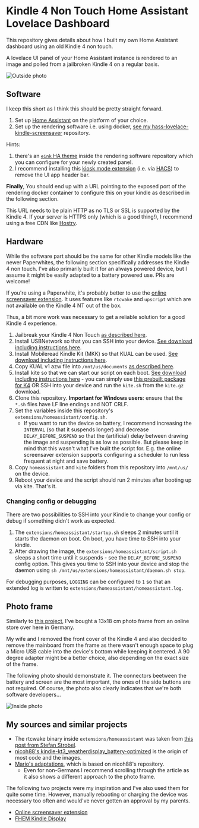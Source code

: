 # Kindle 4 Non Touch Home Assistant Lovelace Dashboard

This repository gives details about how I built my own Home Assistant dashboard using an old Kindle 4 non touch.

A lovelace UI panel of your Home Assistant instance is rendered to an image and polled from a jailbroken Kindle 4 on a regular basis.

![Outside photo](https://raw.githubusercontent.com/sibbl/hass-lovelace-kindle-4/main/assets/front.jpg)

## Software

I keep this short as I think this should be pretty straight forward.

1. Set up [Home Assistant](http://home-assistant.io/) on the platform of your choice.
1. Set up the rendering software i.e. using docker, [see my hass-lovelace-kindle-screensaver](https://github.com/sibbl/hass-lovelace-kindle-screensaver/) repository.

Hints:

1. there's an [`eink` HA theme](https://github.com/sibbl/hass-lovelace-kindle-screensaver/blob/main/lovelace-eink-theme.yml) inside the rendering software repository which you can configure for your newly created panel.
2. I recommend installing this [kiosk mode extension](https://github.com/NemesisRE/kiosk-mode) (i.e. via [HACS](https://hacs.xyz/)) to remove the UI app header bar.

**Finally**, You should end up with a URL pointing to the exposed port of the rendering docker container to configure this on your kindle as described in the following section.

This URL needs to be plain HTTP as no TLS or SSL is supported by the Kindle 4. If your server is HTTPS only (which is a good thing!), I recommend using a free CDN like [Hostry](https://www.hostry.com).

## Hardware

While the software part should be the same for other Kindle models like the newer Paperwhites, the following section specifically addresses the Kindle 4 non touch. I've also primarily built it for an always powered device, but I assume it might be easily adapted to a battery powered use. PRs are welcome!

If you're using a Paperwhite, it's probably better to use the [online screensaver extension](https://www.mobileread.com/forums/showthread.php?t=236104). It uses features like `rtcwake` and `upscript` which are not available on the Kindle 4 NT out of the box.

Thus, a bit more work was necessary to get a reliable solution for a good Kindle 4 experience.

1. Jailbreak your Kindle 4 Non Touch [as described here](https://www.mobileread.com/forums/showthread.php?t=191158).
1. Install USBNetwork so that you can SSH into your device. [See download including instructions here](https://www.mobileread.com/forums/showthread.php?t=88004).
1. Install Mobileread Kindle Kit (MKK) so that KUAL can be used. [See download including instructions here](https://www.mobileread.com/forums/showthread.php?t=233932).
1. Copy KUAL v1 azw file into `/mnt/us/documents` [as described here](https://www.mobileread.com/forums/showthread.php?t=203326).
1. Install kite so that we can start our script on each boot. [See download including instructions here](https://www.mobileread.com/forums/showthread.php?t=168270) - you can simply use [this prebuilt package for K4](https://www.mobileread.com/forums/showpost.php?p=2373973&postcount=73) OR SSH into your device and run the `kite.sh` from the `kite.gz` download.
1. Clone this repository. **Important for Windows users**: ensure that the `*.sh` files have LF line endings and NOT CRLF.
1. Set the variables inside this repository's `extensions/homeassistant/config.sh`.
   - If you want to run the device on battery, I recommend increasing the `INTERVAL` (so that it suspends longer) and decrease `DELAY_BEFORE_SUSPEND` so that the (artificial) delay between drawing the image and suspending is as low as possible. But please keep in mind that this wasn't what I've built the script for. E.g. the online screensaver extension supports configuring a scheduler to run less frequent at night and save battery.
1. Copy `homeassistant` and `kite` folders from this repository into `/mnt/us/` on the device.
1. Reboot your device and the script should run 2 minutes after booting up via kite. That's it.

### Changing config or debugging

There are two possibilities to SSH into your Kindle to change your config or debug if something didn't work as expected.

1. The `extensions/homeassistant/startup.sh` sleeps 2 minutes until it starts the daemon on boot. On boot, you have time to SSH into your kindle.
1. After drawing the image, the `extensions/homeassistant/script.sh` sleeps a short time until it suspends - see the `DELAY_BEFORE_SUSPEND` config option. This gives you time to SSH into your device and stop the daemon using `sh /mnt/us/extensions/homeassistant/daemon.sh stop`.

For debugging purposes, `LOGGING` can be configured to `1` so that an extended log is written to `extensions/homeassistant/homeassistant.log`.

## Photo frame

Similarly to [this project](https://marios-blog.com/2020/01/22/digitaler-bilderrahmen-mit-kindle-paperwhite/), I've bought a 13x18 cm photo frame from an online store over here in Germany.

My wife and I removed the front cover of the Kindle 4 and also decided to remove the mainboard from the frame as there wasn't enough space to plug a Micro USB cable into the device's bottom while keeping it centered. A 90 degree adapter might be a better choice, also depending on the exact size of the frame.

The following photo should demonstrate it. The connectors beetween the battery and screen are the most important, the ones of the side buttons are not required. Of course, the photo also clearly indicates that we're both software developers...

![Inside photo](https://raw.githubusercontent.com/sibbl/hass-lovelace-kindle-4/main/assets/inside.jpg)

## My sources and similar projects

- The rtcwake binary inside `extensions/homeassistant` was taken from [this post from Stefan Strobel](https://www.mobileread.com/forums/showpost.php?p=3009582&postcount=36).
- [nicoh88's kindle-kt3_weatherdisplay_battery-optimized](https://github.com/nicoh88/kindle-kt3_weatherdisplay_battery-optimized) is the origin of most code and the images.
- [Mario's adaptations](https://marios-blog.com/2020/01/22/digitaler-bilderrahmen-mit-kindle-paperwhite/), which is based on nicoh88's repository.
  - Even for non-Germans I recommend scrolling through the article as it also shows a different approach to the photo frame.

The following two projects were my inspiration and I've also used them for quite some time. However, manually rebooting or charging the device was necessary too often and would've never gotten an approval by my parents.

- [Online screensaver extension](https://www.mobileread.com/forums/showthread.php?t=236104)
- [FHEM Kindle Display](https://wiki.fhem.de/wiki/Kindle_Display)
